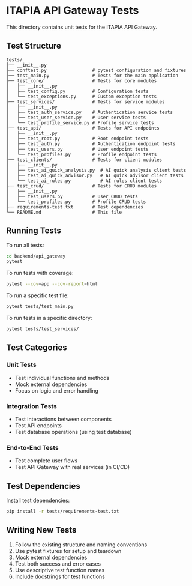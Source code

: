 # ITAPIA API Gateway Tests

This directory contains unit tests for the ITAPIA API Gateway.

## Test Structure

```
tests/
├── __init__.py
├── conftest.py                 # pytest configuration and fixtures
├── test_main.py                # Tests for the main application
├── test_core/                  # Tests for core modules
│   ├── __init__.py
│   ├── test_config.py          # Configuration tests
│   └── test_exceptions.py      # Custom exception tests
├── test_services/              # Tests for service modules
│   ├── __init__.py
│   ├── test_auth_service.py    # Authentication service tests
│   ├── test_user_service.py    # User service tests
│   └── test_profile_service.py # Profile service tests
├── test_api/                   # Tests for API endpoints
│   ├── __init__.py
│   ├── test_root.py            # Root endpoint tests
│   ├── test_auth.py            # Authentication endpoint tests
│   ├── test_users.py           # User endpoint tests
│   └── test_profiles.py        # Profile endpoint tests
├── test_clients/               # Tests for client modules
│   ├── __init__.py
│   ├── test_ai_quick_analysis.py  # AI quick analysis client tests
│   ├── test_ai_quick_advisor.py   # AI quick advisor client tests
│   └── test_ai_rules.py           # AI rules client tests
├── test_crud/                  # Tests for CRUD modules
│   ├── __init__.py
│   ├── test_users.py           # User CRUD tests
│   └── test_profiles.py        # Profile CRUD tests
├── requirements-test.txt       # Test dependencies
└── README.md                   # This file
```

## Running Tests

To run all tests:

```bash
cd backend/api_gateway
pytest
```

To run tests with coverage:

```bash
pytest --cov=app --cov-report=html
```

To run a specific test file:

```bash
pytest tests/test_main.py
```

To run tests in a specific directory:

```bash
pytest tests/test_services/
```

## Test Categories

### Unit Tests
- Test individual functions and methods
- Mock external dependencies
- Focus on logic and error handling

### Integration Tests
- Test interactions between components
- Test API endpoints
- Test database operations (using test database)

### End-to-End Tests
- Test complete user flows
- Test API Gateway with real services (in CI/CD)

## Test Dependencies

Install test dependencies:

```bash
pip install -r tests/requirements-test.txt
```

## Writing New Tests

1. Follow the existing structure and naming conventions
2. Use pytest fixtures for setup and teardown
3. Mock external dependencies
4. Test both success and error cases
5. Use descriptive test function names
6. Include docstrings for test functions